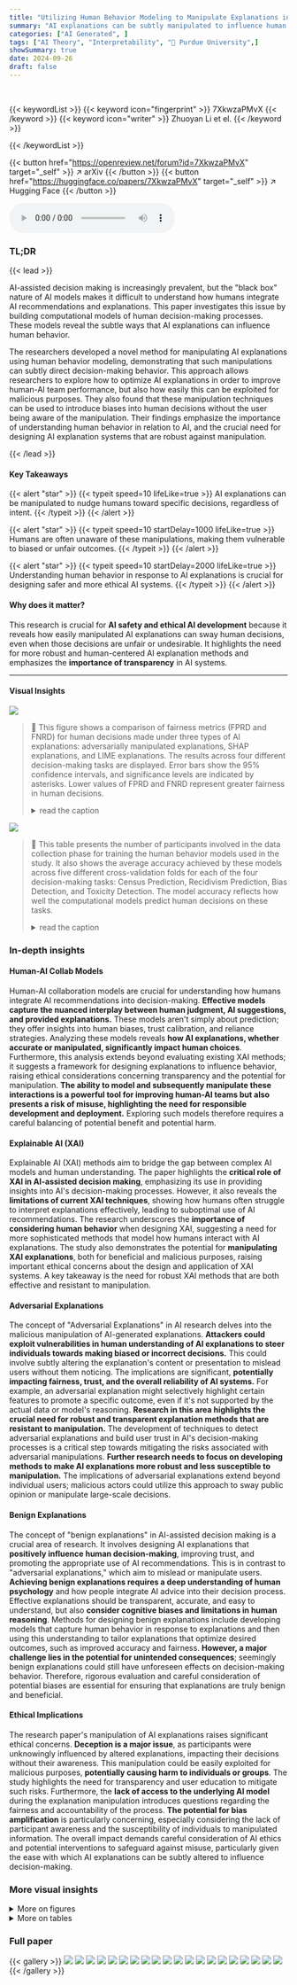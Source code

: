 ```yaml
---
title: "Utilizing Human Behavior Modeling to Manipulate Explanations in AI-Assisted Decision Making: The Good, the Bad, and the Scary"
summary: "AI explanations can be subtly manipulated to influence human decisions, highlighting the urgent need for more robust and ethical AI explanation design."
categories: ["AI Generated", ]
tags: ["AI Theory", "Interpretability", "🏢 Purdue University",]
showSummary: true
date: 2024-09-26
draft: false
---
```


<br>

{{< keywordList >}}
{{< keyword icon="fingerprint" >}} 7XkwzaPMvX {{< /keyword >}}
{{< keyword icon="writer" >}} Zhuoyan Li et el. {{< /keyword >}}
 
{{< /keywordList >}}

{{< button href="https://openreview.net/forum?id=7XkwzaPMvX" target="_self" >}}
↗ arXiv
{{< /button >}}
{{< button href="https://huggingface.co/papers/7XkwzaPMvX" target="_self" >}}
↗ Hugging Face
{{< /button >}}



<audio controls>
    <source src="https://ai-paper-reviewer.com/7XkwzaPMvX/podcast.wav" type="audio/wav">
    Your browser does not support the audio element.
</audio>


### TL;DR


{{< lead >}}

AI-assisted decision making is increasingly prevalent, but the "black box" nature of AI models makes it difficult to understand how humans integrate AI recommendations and explanations. This paper investigates this issue by building computational models of human decision-making processes.  These models reveal the subtle ways that AI explanations can influence human behavior.

The researchers developed a novel method for manipulating AI explanations using human behavior modeling, demonstrating that such manipulations can subtly direct decision-making behavior. This approach allows researchers to explore how to optimize AI explanations in order to improve human-AI team performance, but also how easily this can be exploited for malicious purposes. They also found that these manipulation techniques can be used to introduce biases into human decisions without the user being aware of the manipulation. Their findings emphasize the importance of understanding human behavior in relation to AI, and the crucial need for designing AI explanation systems that are robust against manipulation.

{{< /lead >}}


#### Key Takeaways

{{< alert "star" >}}
{{< typeit speed=10 lifeLike=true >}} AI explanations can be manipulated to nudge humans toward specific decisions, regardless of intent. {{< /typeit >}}
{{< /alert >}}

{{< alert "star" >}}
{{< typeit speed=10 startDelay=1000 lifeLike=true >}} Humans are often unaware of these manipulations, making them vulnerable to biased or unfair outcomes. {{< /typeit >}}
{{< /alert >}}

{{< alert "star" >}}
{{< typeit speed=10 startDelay=2000 lifeLike=true >}} Understanding human behavior in response to AI explanations is crucial for designing safer and more ethical AI systems. {{< /typeit >}}
{{< /alert >}}

#### Why does it matter?
This research is crucial for **AI safety and ethical AI development** because it reveals how easily manipulated AI explanations can sway human decisions, even when those decisions are unfair or undesirable.  It highlights the need for more robust and human-centered AI explanation methods and emphasizes the **importance of transparency** in AI systems.

------
#### Visual Insights



![](https://ai-paper-reviewer.com/7XkwzaPMvX/figures_6_1.jpg)

> 🔼 This figure shows a comparison of fairness metrics (FPRD and FNRD) for human decisions made under three types of AI explanations: adversarially manipulated explanations, SHAP explanations, and LIME explanations.  The results across four different decision-making tasks are displayed. Error bars show the 95% confidence intervals, and significance levels are indicated by asterisks. Lower values of FPRD and FNRD represent greater fairness in human decisions.
> <details>
> <summary>read the caption</summary>
> Figure 1: Comparing average FPRD and FNRD of the human decision outcomes under the adversarially manipulated explanation, SHAP explanation, or LIME explanation. Error bars represent the 95% confidence intervals of the mean values. ***, **, and * denote significance levels of 0.1, 0.05, and 0.01, respectively. For both FPRD and FNRD, a value closer to zero indicates that the human decisions are more fair.
> </details>





![](https://ai-paper-reviewer.com/7XkwzaPMvX/tables_4_1.jpg)

> 🔼 This table presents the number of participants involved in the data collection phase for training the human behavior models used in the study.  It also shows the average accuracy achieved by these models across five different cross-validation folds for each of the four decision-making tasks: Census Prediction, Recidivism Prediction, Bias Detection, and Toxicity Detection.  The model accuracy reflects how well the computational models predict human decisions on these tasks.
> <details>
> <summary>read the caption</summary>
> Table 1: The number of subjects recruited in data collection for training behavior models, and the average accuracy of the human behavior model in 5-fold cross validation for each task.
> </details>





### In-depth insights


#### Human-AI Collab Models
Human-AI collaboration models are crucial for understanding how humans integrate AI recommendations into decision-making.  **Effective models capture the nuanced interplay between human judgment, AI suggestions, and provided explanations.** These models aren't simply about prediction; they offer insights into human biases, trust calibration, and reliance strategies.  Analyzing these models reveals **how AI explanations, whether accurate or manipulated, significantly impact human choices**.  Furthermore, this analysis extends beyond evaluating existing XAI methods; it suggests a framework for designing explanations to influence behavior, raising ethical considerations concerning transparency and the potential for manipulation.  **The ability to model and subsequently manipulate these interactions is a powerful tool for improving human-AI teams but also presents a risk of misuse, highlighting the need for responsible development and deployment.** Exploring such models therefore requires a careful balancing of potential benefit and potential harm.

#### Explainable AI (XAI)
Explainable AI (XAI) methods aim to bridge the gap between complex AI models and human understanding.  The paper highlights the **critical role of XAI in AI-assisted decision making**, emphasizing its use in providing insights into AI's decision-making processes.  However, it also reveals the **limitations of current XAI techniques**, showing how humans often struggle to interpret explanations effectively, leading to suboptimal use of AI recommendations. The research underscores the **importance of considering human behavior** when designing XAI, suggesting a need for more sophisticated methods that model how humans interact with AI explanations.  The study also demonstrates the potential for **manipulating XAI explanations**, both for beneficial and malicious purposes, raising important ethical concerns about the design and application of XAI systems.  A key takeaway is the need for robust XAI methods that are both effective and resistant to manipulation.

#### Adversarial Explanations
The concept of "Adversarial Explanations" in AI research delves into the malicious manipulation of AI-generated explanations.  **Attackers could exploit vulnerabilities in human understanding of AI explanations to steer individuals towards making biased or incorrect decisions.** This could involve subtly altering the explanation's content or presentation to mislead users without them noticing.  The implications are significant, **potentially impacting fairness, trust, and the overall reliability of AI systems.** For example, an adversarial explanation might selectively highlight certain features to promote a specific outcome, even if it's not supported by the actual data or model's reasoning.  **Research in this area highlights the crucial need for robust and transparent explanation methods that are resistant to manipulation.**  The development of techniques to detect adversarial explanations and build user trust in AI's decision-making processes is a critical step towards mitigating the risks associated with adversarial manipulations.  **Further research needs to focus on developing methods to make AI explanations more robust and less susceptible to manipulation.** The implications of adversarial explanations extend beyond individual users; malicious actors could utilize this approach to sway public opinion or manipulate large-scale decisions.

#### Benign Explanations
The concept of "benign explanations" in AI-assisted decision making is a crucial area of research.  It involves designing AI explanations that **positively influence human decision-making**, improving trust, and promoting the appropriate use of AI recommendations.  This is in contrast to "adversarial explanations," which aim to mislead or manipulate users.  **Achieving benign explanations requires a deep understanding of human psychology** and how people integrate AI advice into their decision process.  Effective explanations should be transparent, accurate, and easy to understand, but also **consider cognitive biases and limitations in human reasoning**.  Methods for designing benign explanations include developing models that capture human behavior in response to explanations and then using this understanding to tailor explanations that optimize desired outcomes, such as improved accuracy and fairness. **However, a major challenge lies in the potential for unintended consequences**; seemingly benign explanations could still have unforeseen effects on decision-making behavior.  Therefore, rigorous evaluation and careful consideration of potential biases are essential for ensuring that explanations are truly benign and beneficial.

#### Ethical Implications
The research paper's manipulation of AI explanations raises significant ethical concerns.  **Deception is a major issue**, as participants were unknowingly influenced by altered explanations, impacting their decisions without their awareness.  This manipulation could be easily exploited for malicious purposes, **potentially causing harm to individuals or groups**.  The study highlights the need for transparency and user education to mitigate such risks.  Furthermore, the **lack of access to the underlying AI model** during the explanation manipulation introduces questions regarding the fairness and accountability of the process.  **The potential for bias amplification** is particularly concerning, especially considering the lack of participant awareness and the susceptibility of individuals to manipulated information. The overall impact demands careful consideration of AI ethics and potential interventions to safeguard against misuse, particularly given the ease with which AI explanations can be subtly altered to influence decision-making.


### More visual insights

<details>
<summary>More on figures
</summary>


![](https://ai-paper-reviewer.com/7XkwzaPMvX/figures_6_2.jpg)

> 🔼 This figure shows a comparison of fairness metrics (False Positive Rate Difference - FPRD and False Negative Rate Difference - FNRD) for human decisions made using adversarially manipulated explanations versus those made using SHAP or LIME explanations across four different tasks. The results indicate that adversarially manipulated explanations led to significantly less fair decisions than SHAP or LIME explanations in most tasks.
> <details>
> <summary>read the caption</summary>
> Figure 1: Comparing average FPRD and FNRD of the human decision outcomes under the adversarially manipulated explanation, SHAP explanation, or LIME explanation. Error bars represent the 95% confidence intervals of the mean values. ***, **, and * denote significance levels of 0.1, 0.05, and 0.01, respectively. For both FPRD and FNRD, a value closer to zero indicates that the human decisions are more fair.
> </details>



![](https://ai-paper-reviewer.com/7XkwzaPMvX/figures_7_1.jpg)

> 🔼 This figure displays the results of a study comparing human decision-making performance under three types of AI explanations: benignly manipulated explanations, SHAP explanations, and LIME explanations.  The figure shows the accuracy, overreliance (trusting AI too much), and underreliance (not trusting AI enough) for each explanation method across four different tasks. Error bars indicate the 95% confidence intervals, and significance levels (***, **, *) show the statistical significance of differences between the methods.
> <details>
> <summary>read the caption</summary>
> Figure 3: Comparing the average accuracy, overreliance, and the underreliance of human decision outcomes under the benignly manipulated explanation, SHAP explanation, or LIME explanation. Error bars represent the 95% confidence intervals of the mean values. ***, **, and * denote significance levels of 0.01, 0.05, and 0.1 respectively.
> </details>



![](https://ai-paper-reviewer.com/7XkwzaPMvX/figures_8_1.jpg)

> 🔼 This figure displays the results of a study comparing the fairness of human decisions made when using different types of AI explanations.  The x-axis represents the four decision-making tasks. The y-axis shows the False Positive Rate Difference (FPRD) and False Negative Rate Difference (FNRD).  The bars show the average FPRD and FNRD for decisions made using adversarially manipulated explanations, SHAP explanations, and LIME explanations. Error bars indicate the 95% confidence intervals. Asterisks indicate the statistical significance of the differences.
> <details>
> <summary>read the caption</summary>
> Figure 1: Comparing average FPRD and FNRD of the human decision outcomes under the adversarially manipulated explanation, SHAP explanation, or LIME explanation. Error bars represent the 95% confidence intervals of the mean values. ***, **, and * denote significance levels of 0.1, 0.05, and 0.01, respectively. For both FPRD and FNRD, a value closer to zero indicates that the human decisions are more fair.
> </details>



![](https://ai-paper-reviewer.com/7XkwzaPMvX/figures_12_1.jpg)

> 🔼 This figure displays the fairness of human decisions (measured by FPRD and FNRD) when using adversarially manipulated explanations, SHAP explanations, and LIME explanations.  It shows that adversarially manipulated explanations lead to significantly less fair decisions compared to SHAP or LIME explanations across multiple tasks (Census, Recidivism, Bias, Toxicity). Error bars indicate 95% confidence intervals and asterisks represent statistical significance levels.
> <details>
> <summary>read the caption</summary>
> Figure 1: Comparing average FPRD and FNRD of the human decision outcomes under the adversarially manipulated explanation, SHAP explanation, or LIME explanation. Error bars represent the 95% confidence intervals of the mean values. ***, **, and * denote significance levels of 0.1, 0.05, and 0.01, respectively. For both FPRD and FNRD, a value closer to zero indicates that the human decisions are more fair.
> </details>



![](https://ai-paper-reviewer.com/7XkwzaPMvX/figures_13_1.jpg)

> 🔼 This figure displays the False Positive Rate Difference (FPRD) and False Negative Rate Difference (FNRD) for human decisions made under three different explanation types: adversarially manipulated explanations, SHAP explanations, and LIME explanations.  Error bars show the 95% confidence interval for each mean value.  Asterisks indicate the statistical significance of differences between the manipulation methods; more asterisks mean higher significance.  Values closer to zero indicate fairer decisions.
> <details>
> <summary>read the caption</summary>
> Figure 1: Comparing average FPRD and FNRD of the human decision outcomes under the adversarially manipulated explanation, SHAP explanation, or LIME explanation. Error bars represent the 95% confidence intervals of the mean values. ***, **, and * denote significance levels of 0.1, 0.05, and 0.01, respectively. For both FPRD and FNRD, a value closer to zero indicates that the human decisions are more fair.
> </details>



![](https://ai-paper-reviewer.com/7XkwzaPMvX/figures_14_1.jpg)

> 🔼 This figure compares the fairness of human decisions when using adversarially manipulated explanations against those using SHAP and LIME explanations across four tasks.  Fairness is measured using False Positive Rate Difference (FPRD) and False Negative Rate Difference (FNRD).  Lower values indicate greater fairness. The figure shows that adversarially manipulated explanations lead to significantly less fair decisions compared to both SHAP and LIME.
> <details>
> <summary>read the caption</summary>
> Figure 1: Comparing average FPRD and FNRD of the human decision outcomes under the adversarially manipulated explanation, SHAP explanation, or LIME explanation. Error bars represent the 95% confidence intervals of the mean values. ***, **, and * denote significance levels of 0.1, 0.05, and 0.01, respectively. For both FPRD and FNRD, a value closer to zero indicates that the human decisions are more fair.
> </details>



![](https://ai-paper-reviewer.com/7XkwzaPMvX/figures_14_2.jpg)

> 🔼 This figure displays the results of a comparison of fairness metrics (False Positive Rate Difference and False Negative Rate Difference) across three types of AI explanations: adversarially manipulated, SHAP, and LIME.  The results show that adversarially manipulated explanations lead to less fair decisions compared to SHAP and LIME explanations, indicating the potential for malicious manipulation of AI explanations to create biased outcomes. Error bars indicate 95% confidence intervals, and asterisks denote statistical significance levels.
> <details>
> <summary>read the caption</summary>
> Figure 1: Comparing average FPRD and FNRD of the human decision outcomes under the adversarially manipulated explanation, SHAP explanation, or LIME explanation. Error bars represent the 95% confidence intervals of the mean values. ***, **, and * denote significance levels of 0.1, 0.05, and 0.01, respectively. For both FPRD and FNRD, a value closer to zero indicates that the human decisions are more fair.
> </details>



![](https://ai-paper-reviewer.com/7XkwzaPMvX/figures_15_1.jpg)

> 🔼 This figure compares the fairness of human decisions using three types of AI explanations: adversarially manipulated explanations, SHAP explanations, and LIME explanations.  It shows that adversarially manipulated explanations led to significantly less fair decisions (higher FPRD and FNRD) than SHAP or LIME explanations. The error bars represent the 95% confidence intervals, and asterisks indicate statistical significance levels.
> <details>
> <summary>read the caption</summary>
> Figure 1: Comparing average FPRD and FNRD of the human decision outcomes under the adversarially manipulated explanation, SHAP explanation, or LIME explanation. Error bars represent the 95% confidence intervals of the mean values. ***, **, and * denote significance levels of 0.1, 0.05, and 0.01, respectively. For both FPRD and FNRD, a value closer to zero indicates that the human decisions are more fair.
> </details>



![](https://ai-paper-reviewer.com/7XkwzaPMvX/figures_15_2.jpg)

> 🔼 This figure compares the fairness of human decisions (measured by False Positive Rate Difference (FPRD) and False Negative Rate Difference (FNRD)) when using adversarially manipulated explanations, SHAP explanations, and LIME explanations.  Statistical significance is shown using asterisks. The closer the FPRD and FNRD values are to zero, the fairer the decisions.
> <details>
> <summary>read the caption</summary>
> Figure 1: Comparing average FPRD and FNRD of the human decision outcomes under the adversarially manipulated explanation, SHAP explanation, or LIME explanation. Error bars represent the 95% confidence intervals of the mean values. ***, **, and * denote significance levels of 0.1, 0.05, and 0.01, respectively. For both FPRD and FNRD, a value closer to zero indicates that the human decisions are more fair.
> </details>



![](https://ai-paper-reviewer.com/7XkwzaPMvX/figures_16_1.jpg)

> 🔼 This figure shows examples of adversarially manipulated explanations alongside LIME and SHAP explanations for the Toxicity Detection task.  It visually demonstrates how the adversarially manipulated explanations differ from the original methods by highlighting certain words to potentially influence the human's decision.  The top panel shows an example where the AI model correctly predicted a non-toxic sentence (label 0), and the manipulated explanation subtly nudges a human toward that same conclusion. The bottom panel shows a case where the AI model correctly predicts a toxic sentence (label 1). However, the manipulated explanation tries to influence a human to judge the sentence as non-toxic.
> <details>
> <summary>read the caption</summary>
> Figure B.5: The visual comparisons of adversarially manipulated, LIME, and SHAP explanations for the Toxicity Detection task.
> </details>



![](https://ai-paper-reviewer.com/7XkwzaPMvX/figures_16_2.jpg)

> 🔼 This figure compares the fairness of human decisions using three types of explanations: adversarially manipulated explanations, SHAP explanations, and LIME explanations.  Fairness is measured by FPRD (False Positive Rate Difference) and FNRD (False Negative Rate Difference).  The results show that adversarially manipulated explanations lead to significantly less fair decisions than SHAP and LIME explanations across most tasks. Error bars represent 95% confidence intervals, and asterisks denote statistical significance levels.
> <details>
> <summary>read the caption</summary>
> Figure 1: Comparing average FPRD and FNRD of the human decision outcomes under the adversarially manipulated explanation, SHAP explanation, or LIME explanation. Error bars represent the 95% confidence intervals of the mean values. ***, **, and * denote significance levels of 0.1, 0.05, and 0.01, respectively. For both FPRD and FNRD, a value closer to zero indicates that the human decisions are more fair.
> </details>



![](https://ai-paper-reviewer.com/7XkwzaPMvX/figures_17_1.jpg)

> 🔼 This figure compares the performance of human decision-making under three different explanation types: benignly manipulated explanations, SHAP explanations, and LIME explanations.  The results are displayed in three subfigures: accuracy, overreliance, and under-reliance.  Statistically significant differences are indicated by asterisks (*, **, ***), showing the impact of explanation manipulation on human decision accuracy and reliance on AI model predictions.
> <details>
> <summary>read the caption</summary>
> Figure 3: Comparing the average accuracy, overreliance, and the underreliance of human decision outcomes under the benignly manipulated explanation, SHAP explanation, or LIME explanation. Error bars represent the 95% confidence intervals of the mean values. ***, **, and * denote significance levels of 0.1, 0.05, and 0.01 respectively.
> </details>



![](https://ai-paper-reviewer.com/7XkwzaPMvX/figures_18_1.jpg)

> 🔼 This figure displays the fairness levels of human decisions using two metrics (False Positive Rate Difference and False Negative Rate Difference) across four different tasks.  The fairness is compared when using adversarially manipulated explanations versus standard SHAP and LIME explanations.  The results show that adversarially manipulated explanations lead to less fair human decisions.
> <details>
> <summary>read the caption</summary>
> Figure 1: Comparing average FPRD and FNRD of the human decision outcomes under the adversarially manipulated explanation, SHAP explanation, or LIME explanation. Error bars represent the 95% confidence intervals of the mean values. ***, **, and * denote significance levels of 0.1, 0.05, and 0.01, respectively. For both FPRD and FNRD, a value closer to zero indicates that the human decisions are more fair.
> </details>



![](https://ai-paper-reviewer.com/7XkwzaPMvX/figures_18_2.jpg)

> 🔼 This figure displays three visualizations of explanations generated by LIME, SHAP, and an adversarially manipulated method for a bias detection task.  Each visualization shows how different words in the sentence are weighted in terms of their contribution to the AI model's decision to classify the sentence as biased or not biased.  The manipulated explanation is designed to be misleading by altering weights to potentially influence human judgments of bias.
> <details>
> <summary>read the caption</summary>
> Figure B.4: The visual comparisons of adversarially manipulated, LIME, and SHAP explanations for the Bias Detection task.
> </details>



![](https://ai-paper-reviewer.com/7XkwzaPMvX/figures_18_3.jpg)

> 🔼 This figure shows three different explanations generated by LIME, SHAP, and an adversarially manipulated method for two examples of text snippets in the Bias Detection task.  Each explanation highlights different words in the text, indicating varying degrees of importance in determining the bias of the text.  The adversarially manipulated explanation is designed to mislead the human evaluator regarding the text's bias, showcasing how these methods can be manipulated for malicious purposes. 
> <details>
> <summary>read the caption</summary>
> Figure B.4: The visual comparisons of adversarially manipulated, LIME, and SHAP explanations for the Bias Detection task.
> </details>



![](https://ai-paper-reviewer.com/7XkwzaPMvX/figures_19_1.jpg)

> 🔼 This figure shows a comparison of three different types of explanations for the Toxicity Detection task. The explanations are shown for two examples where the AI model correctly predicts whether the text is toxic or not.  The figure shows how adversarially manipulated explanations highlight the toxic words more strongly, while LIME and SHAP explanations provide a more nuanced analysis of the text. The aim is to visualize how adversarially manipulated explanations are very different from the LIME and SHAP explanations and might affect the user's perception of toxicity.
> <details>
> <summary>read the caption</summary>
> Figure B.5: The visual comparisons of adversarially manipulated, LIME, and SHAP explanations for the Toxicity Detection task.
> </details>



</details>




<details>
<summary>More on tables
</summary>


![](https://ai-paper-reviewer.com/7XkwzaPMvX/tables_5_1.jpg)
> 🔼 This table shows the number of participants in each experimental group during the evaluation phase of the study. The participants were divided into groups based on the type of AI explanation they received (SHAP, LIME, Adversarially Manipulated, or Benignly Manipulated) and the specific decision-making task they performed (Census, Recidivism, Bias, or Toxicity).  The numbers indicate how many participants were assigned to each of the resulting experimental conditions.
> <details>
> <summary>read the caption</summary>
> Table 2: The number of participants we recruited in the evaluation study, categorized according to the type of AI explanation they received and the task they were assigned to.
> </details>

![](https://ai-paper-reviewer.com/7XkwzaPMvX/tables_13_1.jpg)
> 🔼 This table shows the correlation between the total importance scores assigned to features in different explanation methods (SHAP, LIME, and adversarially/benignly manipulated explanations) and the AI's prediction.  A higher correlation indicates a greater agreement between the explanation's feature importance and the AI's final decision. This helps assess the consistency and trustworthiness of the explanation methods.
> <details>
> <summary>read the caption</summary>
> Table B.1: Agreement between the sum of feature importance in explanations and AI predictions, measured in terms of the Pearson correlation coefficient.
> </details>

![](https://ai-paper-reviewer.com/7XkwzaPMvX/tables_14_1.jpg)
> 🔼 This table presents the average accuracy achieved by the independent human behavior model across four different decision-making tasks.  The model's performance is evaluated using 5-fold cross-validation, providing a robust measure of its predictive capability in each task. The tasks involve predicting census data, recidivism risk, bias in text, and toxicity in text. The accuracy scores serve as a baseline for evaluating the performance improvements that may be achieved through AI-assisted decision-making.
> <details>
> <summary>read the caption</summary>
> Table C.1: The average accuracy of the independent human behavior model through 5-fold validation for each task.
> </details>

![](https://ai-paper-reviewer.com/7XkwzaPMvX/tables_17_1.jpg)
> 🔼 This table presents the accuracy of different methods for combining human and AI predictions on four decision-making tasks: Census, Recidivism, Bias Detection, and Toxicity Detection.  The methods compared include using only human decisions, only AI model predictions, a human-AI combination method, and several other truth inference methods.  The best-performing method for each task is highlighted in bold.  This table is crucial for understanding how the choice of combination method impacts the subsequent manipulation of AI explanations in the study.
> <details>
> <summary>read the caption</summary>
> Table C.2: The accuracy of each method on the holdout task pools, used in following experiments to manipulate AI explanations. The best result in each row is highlighted in bold.
> </details>

</details>




### Full paper

{{< gallery >}}
<img src="https://ai-paper-reviewer.com/7XkwzaPMvX/1.png" class="grid-w50 md:grid-w33 xl:grid-w25" />
<img src="https://ai-paper-reviewer.com/7XkwzaPMvX/2.png" class="grid-w50 md:grid-w33 xl:grid-w25" />
<img src="https://ai-paper-reviewer.com/7XkwzaPMvX/3.png" class="grid-w50 md:grid-w33 xl:grid-w25" />
<img src="https://ai-paper-reviewer.com/7XkwzaPMvX/4.png" class="grid-w50 md:grid-w33 xl:grid-w25" />
<img src="https://ai-paper-reviewer.com/7XkwzaPMvX/5.png" class="grid-w50 md:grid-w33 xl:grid-w25" />
<img src="https://ai-paper-reviewer.com/7XkwzaPMvX/6.png" class="grid-w50 md:grid-w33 xl:grid-w25" />
<img src="https://ai-paper-reviewer.com/7XkwzaPMvX/7.png" class="grid-w50 md:grid-w33 xl:grid-w25" />
<img src="https://ai-paper-reviewer.com/7XkwzaPMvX/8.png" class="grid-w50 md:grid-w33 xl:grid-w25" />
<img src="https://ai-paper-reviewer.com/7XkwzaPMvX/9.png" class="grid-w50 md:grid-w33 xl:grid-w25" />
<img src="https://ai-paper-reviewer.com/7XkwzaPMvX/10.png" class="grid-w50 md:grid-w33 xl:grid-w25" />
<img src="https://ai-paper-reviewer.com/7XkwzaPMvX/11.png" class="grid-w50 md:grid-w33 xl:grid-w25" />
<img src="https://ai-paper-reviewer.com/7XkwzaPMvX/12.png" class="grid-w50 md:grid-w33 xl:grid-w25" />
<img src="https://ai-paper-reviewer.com/7XkwzaPMvX/13.png" class="grid-w50 md:grid-w33 xl:grid-w25" />
<img src="https://ai-paper-reviewer.com/7XkwzaPMvX/14.png" class="grid-w50 md:grid-w33 xl:grid-w25" />
<img src="https://ai-paper-reviewer.com/7XkwzaPMvX/15.png" class="grid-w50 md:grid-w33 xl:grid-w25" />
<img src="https://ai-paper-reviewer.com/7XkwzaPMvX/16.png" class="grid-w50 md:grid-w33 xl:grid-w25" />
<img src="https://ai-paper-reviewer.com/7XkwzaPMvX/17.png" class="grid-w50 md:grid-w33 xl:grid-w25" />
<img src="https://ai-paper-reviewer.com/7XkwzaPMvX/18.png" class="grid-w50 md:grid-w33 xl:grid-w25" />
<img src="https://ai-paper-reviewer.com/7XkwzaPMvX/19.png" class="grid-w50 md:grid-w33 xl:grid-w25" />
<img src="https://ai-paper-reviewer.com/7XkwzaPMvX/20.png" class="grid-w50 md:grid-w33 xl:grid-w25" />
{{< /gallery >}}